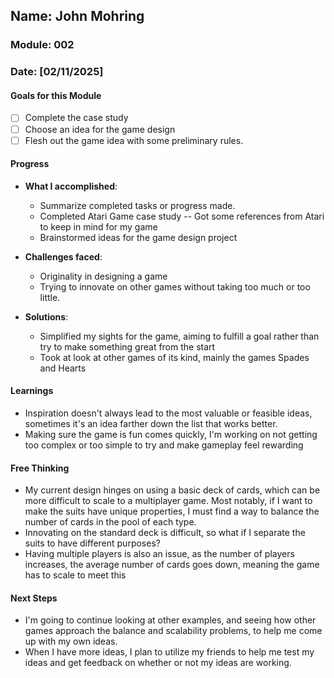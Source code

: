 <!-- Markdown Docs: https://docs.github.com/en/get-started/writing-on-github/getting-started-with-writing-and-formatting-on-github/basic-writing-and-formatting-syntax -->
## Name: John Mohring
### Module: 002

<!-- Repeat the below as needed-->
### Date: [02/11/2025]

#### Goals for this Module
- [ ] Complete the case study
- [ ] Choose an idea for the game design
- [ ] Flesh out the game idea with some preliminary rules.

#### Progress
- **What I accomplished**:
  - Summarize completed tasks or progress made.
  - Completed Atari Game case study
  -- Got some references from Atari to keep in mind for my game 
  - Brainstormed ideas for the game design project
  
- **Challenges faced**:
  - Originality in designing a game
  - Trying to innovate on other games without taking too much or too little.
  
- **Solutions**:
  - Simplified my sights for the game, aiming to fulfill a goal rather than try to make something great from the start
  - Took at look at other games of its kind, mainly the games Spades and Hearts
  

#### Learnings
- Inspiration doesn't always lead to the most valuable or feasible ideas, sometimes it's an idea farther down the list that works better.
- Making sure the game is fun comes quickly, I'm working on not getting too complex or too simple to try and make gameplay feel rewarding

#### Free Thinking
- My current design hinges on using a basic deck of cards, which can be more difficult to scale to a multiplayer game. Most notably, if I want to make the suits have unique properties, I must find a way to balance the number of cards in the pool of each type.
- Innovating on the standard deck is difficult, so what if I separate the suits to have different purposes?
- Having multiple players is also an issue, as the number of players increases, the average number of cards goes down, meaning the game has to scale to meet this


#### Next Steps
- I'm going to continue looking at other examples, and seeing how other games approach the balance and scalability problems, to help me come up with my own ideas.
- When I have more ideas, I plan to utilize my friends to help me test my ideas and get feedback on whether or not my ideas are working.  
